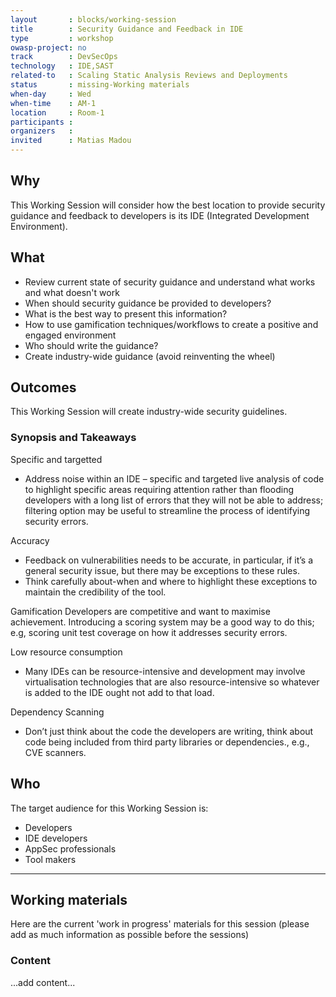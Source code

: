 ```yaml
---
layout       : blocks/working-session
title        : Security Guidance and Feedback in IDE
type         : workshop
owasp-project: no
track        : DevSecOps
technology   : IDE,SAST
related-to   : Scaling Static Analysis Reviews and Deployments
status       : missing-Working materials
when-day     : Wed
when-time    : AM-1
location     : Room-1
participants :
organizers   :
invited      : Matias Madou
---
```


## Why

This Working Session will consider how the best location to provide security guidance and feedback to developers is its IDE (Integrated Development Environment).

## What

 - Review current state of security guidance and understand what works and what doesn't work
 - When should security guidance be provided to developers?
 - What is the best way to present this information?
 - How to use gamification techniques/workflows to create a positive and engaged environment
 - Who should write the guidance?
 - Create industry-wide guidance (avoid reinventing the wheel)
 
## Outcomes

This Working Session will create industry-wide security guidelines.

### Synopsis and Takeaways

Specific and targetted 
- Address noise within an IDE – specific and targeted live analysis of code to highlight specific areas requiring attention rather than flooding developers with a long list of errors that they will not be able to address; filtering option may be useful to streamline the process of identifying security errors.

Accuracy 
- Feedback on vulnerabilities needs to be accurate, in particular, if it’s a general security issue, but there may be exceptions to these rules.
- Think carefully about-when and where to highlight these exceptions to maintain the credibility of the tool.

Gamification
Developers are competitive and want to maximise achievement.  Introducing a scoring system may be a good way to do this; e.g, scoring unit test coverage on how it addresses security errors. 

Low resource consumption
- Many IDEs can be resource-intensive and development may involve virtualisation technologies that are also resource-intensive so whatever is added to the IDE ought not add to that load.

Dependency Scanning
- Don’t just think about the code the developers are writing, think about code being included from third party libraries or dependencies., e.g., CVE scanners.


## Who

The target audience for this Working Session is:

 - Developers
 - IDE developers
 - AppSec professionals
 - Tool makers
 
 --- 

## Working materials

Here are the current 'work in progress' materials for this session (please add as much information as possible before the sessions)

### Content

...add content...
